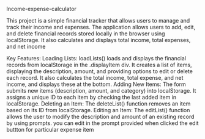 Income-expense-calculator

This project is a simple financial tracker that allows users to manage and track their income and expenses. 
The application allows users to add, edit, and delete financial records stored locally in the browser using localStorage.
It also calculates and displays total income, total expenses, and net income



Key Features:
Loading Lists:
loadLists() loads and displays the financial records from localStorage in the .displayItem div.
It creates a list of items, displaying the description, amount, and providing options to edit or delete each record.
It also calculates the total income, total expense, and net income, and displays these at the bottom.
Adding New Items:
The form submits new items (description, amount, and category) into localStorage.
It assigns a unique ID to each item by checking the last added item in localStorage.
Deleting an Item:
The deleteList() function removes an item based on its ID from localStorage.
Editing an Item:
The editList() function allows the user to modify the description and amount of an existing record by using prompts.
you can edit in the prompt provided  when clicked the edit buttton for particular expense item
